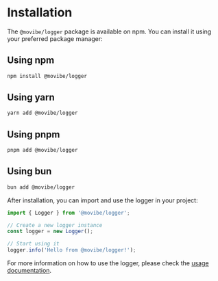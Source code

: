 # Installation

The `@movibe/logger` package is available on npm. You can install it using your preferred package manager:

## Using npm

```bash
npm install @movibe/logger
```

## Using yarn

```bash
yarn add @movibe/logger
```

## Using pnpm

```bash
pnpm add @movibe/logger
```

## Using bun

```bash
bun add @movibe/logger
```

After installation, you can import and use the logger in your project:

```typescript
import { Logger } from '@movibe/logger';

// Create a new logger instance
const logger = new Logger();

// Start using it
logger.info('Hello from @movibe/logger!');
```

For more information on how to use the logger, please check the [usage documentation](./usage.md).